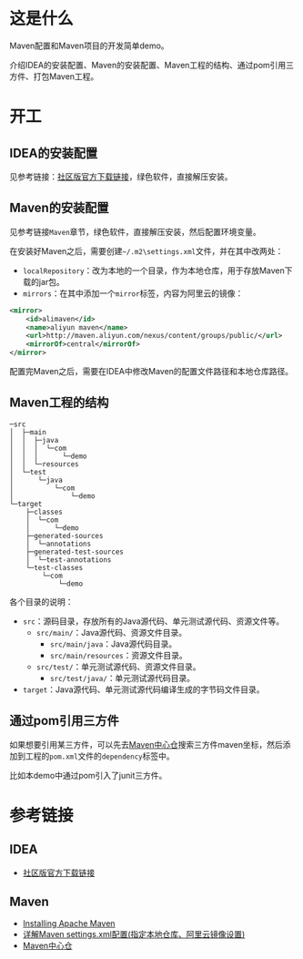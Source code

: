 # 这是什么
Maven配置和Maven项目的开发简单demo。

介绍IDEA的安装配置、Maven的安装配置、Maven工程的结构、通过pom引用三方件、打包Maven工程。

# 开工
## IDEA的安装配置
见参考链接：[社区版官方下载链接](https://www.jetbrains.com/idea/download/#section=windows)，绿色软件，直接解压安装。

## Maven的安装配置
见参考链接`Maven`章节，绿色软件，直接解压安装，然后配置环境变量。

在安装好Maven之后，需要创建`~/.m2\settings.xml`文件，并在其中改两处：
- `localRepository`：改为本地的一个目录，作为本地仓库，用于存放Maven下载的jar包。
- `mirrors`：在其中添加一个`mirror`标签，内容为阿里云的镜像：

```xml
<mirror>
    <id>alimaven</id>
    <name>aliyun maven</name>
    <url>http://maven.aliyun.com/nexus/content/groups/public/</url>
    <mirrorOf>central</mirrorOf>
</mirror>
```

配置完Maven之后，需要在IDEA中修改Maven的配置文件路径和本地仓库路径。

## Maven工程的结构

```
─src
│  ├─main
│  │  ├─java
│  │  │  └─com
│  │  │      └─demo
│  │  └─resources
│  └─test
│      └─java
│          └─com
│              └─demo
└─target
    ├─classes
    │  └─com
    │      └─demo
    ├─generated-sources
    │  └─annotations
    ├─generated-test-sources
    │  └─test-annotations
    └─test-classes
        └─com
            └─demo
```

各个目录的说明：
- `src`：源码目录，存放所有的Java源代码、单元测试源代码、资源文件等。
  - `src/main/`：Java源代码、资源文件目录。
    - `src/main/java`：Java源代码目录。
    - `src/main/resources`：资源文件目录。
  - `src/test/`：单元测试源代码、资源文件目录。
    - `src/test/java/`：单元测试源代码目录。
- `target`：Java源代码、单元测试源代码编译生成的字节码文件目录。

## 通过pom引用三方件
如果想要引用某三方件，可以先去[Maven中心仓](https://mvnrepository.com/)搜索三方件maven坐标，然后添加到工程的`pom.xml`文件的`dependency`标签中。

比如本demo中通过pom引入了junit三方件。

# 参考链接
## IDEA
- [社区版官方下载链接](https://www.jetbrains.com/idea/download/#section=windows)

## Maven
- [Installing Apache Maven](https://maven.apache.org/install.html)
- [详解Maven settings.xml配置(指定本地仓库、阿里云镜像设置)](https://www.jb51.net/article/152958.htm)
- [Maven中心仓](https://mvnrepository.com/)

